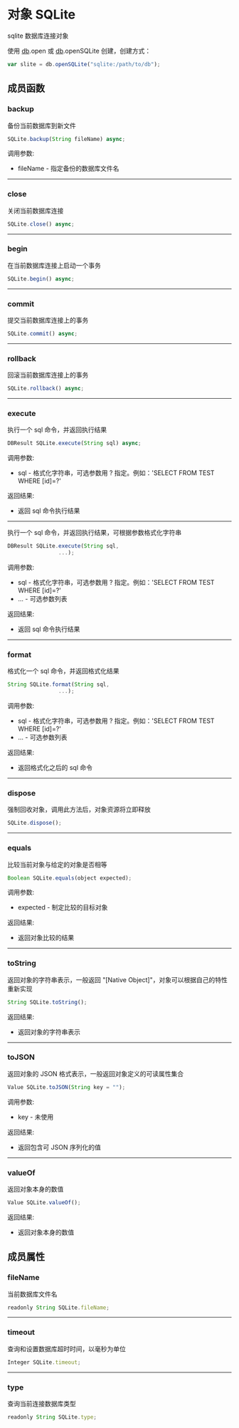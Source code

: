 # 对象 SQLite
sqlite 数据库连接对象

使用 [db](../../module/ifs/db.md).open 或 [db](../../module/ifs/db.md).openSQLite 创建，创建方式：
```JavaScript
var slite = db.openSQLite("sqlite:/path/to/db");
```
## 成员函数
        
### backup
备份当前数据库到新文件
```JavaScript
SQLite.backup(String fileName) async;
```

调用参数:
* fileName - 指定备份的数据库文件名

--------------------------
### close
关闭当前数据库连接
```JavaScript
SQLite.close() async;
```

--------------------------
### begin
在当前数据库连接上启动一个事务
```JavaScript
SQLite.begin() async;
```

--------------------------
### commit
提交当前数据库连接上的事务
```JavaScript
SQLite.commit() async;
```

--------------------------
### rollback
回滚当前数据库连接上的事务
```JavaScript
SQLite.rollback() async;
```

--------------------------
### execute
执行一个 sql 命令，并返回执行结果
```JavaScript
DBResult SQLite.execute(String sql) async;
```

调用参数:
* sql - 格式化字符串，可选参数用 ? 指定。例如：'SELECT FROM TEST WHERE [id]=?'

返回结果:
* 返回 sql 命令执行结果

--------------------------
执行一个 sql 命令，并返回执行结果，可根据参数格式化字符串
```JavaScript
DBResult SQLite.execute(String sql,
                ...);
```

调用参数:
* sql - 格式化字符串，可选参数用 ? 指定。例如：'SELECT FROM TEST WHERE [id]=?'
* ... - 可选参数列表

返回结果:
* 返回 sql 命令执行结果

--------------------------
### format
格式化一个 sql 命令，并返回格式化结果
```JavaScript
String SQLite.format(String sql,
                ...);
```

调用参数:
* sql - 格式化字符串，可选参数用 ? 指定。例如：'SELECT FROM TEST WHERE [id]=?'
* ... - 可选参数列表

返回结果:
* 返回格式化之后的 sql 命令

--------------------------
### dispose
强制回收对象，调用此方法后，对象资源将立即释放
```JavaScript
SQLite.dispose();
```

--------------------------
### equals
比较当前对象与给定的对象是否相等
```JavaScript
Boolean SQLite.equals(object expected);
```

调用参数:
* expected - 制定比较的目标对象

返回结果:
* 返回对象比较的结果

--------------------------
### toString
返回对象的字符串表示，一般返回 "[Native Object]"，对象可以根据自己的特性重新实现
```JavaScript
String SQLite.toString();
```

返回结果:
* 返回对象的字符串表示

--------------------------
### toJSON
返回对象的 JSON 格式表示，一般返回对象定义的可读属性集合
```JavaScript
Value SQLite.toJSON(String key = "");
```

调用参数:
* key - 未使用

返回结果:
* 返回包含可 JSON 序列化的值

--------------------------
### valueOf
返回对象本身的数值
```JavaScript
Value SQLite.valueOf();
```

返回结果:
* 返回对象本身的数值

## 成员属性
        
### fileName
当前数据库文件名
```JavaScript
readonly String SQLite.fileName;
```

--------------------------
### timeout
查询和设置数据库超时时间，以毫秒为单位
```JavaScript
Integer SQLite.timeout;
```

--------------------------
### type
查询当前连接数据库类型
```JavaScript
readonly String SQLite.type;
```

